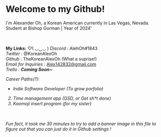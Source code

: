 # <b>Welcome to my Github!</b>
<!-- // Introduction-->
I'm Alexander Oh, a Korean American currently in Las Vegas, Nevada.<br>Student at Bishop Gorman | Year of 2024' 
<!-- // Connections & Info-->
<br><br>
<b>My Links:</b> ♡( ◡‿◡ )
<i>Discord</i> : AlehOh#1843<br>
<i>Twitter</i> : @KoreanAlexOh<br>
<i>Github</i> : TheKoreanAlexOh (What a suprise!)<br>
<i>Email for Inquiries</i> : Alex142832@gmail.com<br>
<i>Trello <i> : <i><b>Coming Soon~</b>

Career Paths(?):<br>
- Indie Software Developer (To grow porfolio)<br>
2) <i>Time management app (GSD, or Get sh*t done)</i><br>
3) <i>Kaomoji insert program (for my sister)</i>

<br><br>
Fun fact, it took me 30 minutes to try to add a banner image in this file to figure out that you can just do it in Github settings ! 
